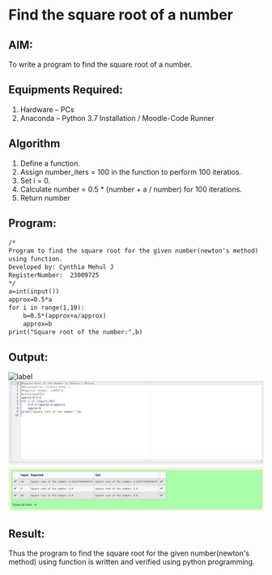 # Find the square root of a number

## AIM:
To write a program to find the square root of a number.

## Equipments Required:
1. Hardware – PCs
2. Anaconda – Python 3.7 Installation / Moodle-Code Runner

## Algorithm
1. Define a function.
2. Assign number_iters = 100 in the function to perform 100 iteratios.
3. Set i = 0.
4. Calculate  number = 0.5 * (number + a / number) for 100 iterations.
5. Return number

## Program:
```
/*
Program to find the square root for the given number(newton's method) using function.
Developed by: Cynthia Mehul J
RegisterNumber:  23009725
*/
a=int(input())
approx=0.5*a
for i in range(1,10):
    b=0.5*(approx+a/approx)
    approx=b
print("Square root of the number:",b)
```

## Output:
![label](/Square-root-of-a-number/square%20root%20of%20a%20number.jpg)
![label](/Output%20Square%20Root.png)

## Result:
Thus the program to find the square root for the given number(newton's method) using function is written and verified using python programming.
